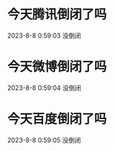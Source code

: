 # 今天腾讯倒闭了吗

2023-8-8 0:59:03 没倒闭

# 今天微博倒闭了吗

2023-8-8 0:59:04 没倒闭

# 今天百度倒闭了吗

2023-8-8 0:59:05 没倒闭

